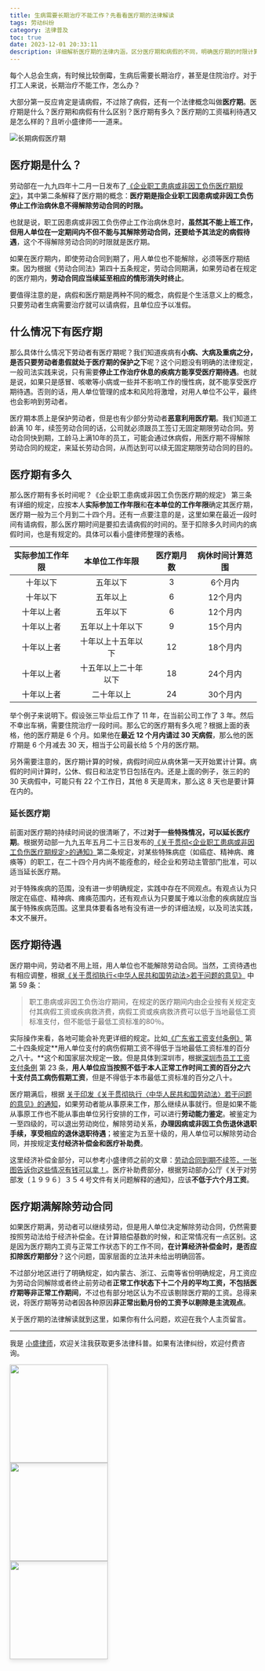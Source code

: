 ```yaml
---
title: 生病需要长期治疗不能工作？先看看医疗期的法律解读
tags: 劳动纠纷
category: 法律普及
toc: true
date: 2023-12-01 20:33:11
description: 详细解析医疗期的法律内涵，区分医疗期和病假的不同，明确医疗期的时限计算以及延长规定，同时指出医疗期中间和医疗期满后的工资福利待遇。
---
```


每个人总会生病，有时候比较倒霉，生病后需要长期治疗，甚至是住院治疗。对于打工人来说，长期治疗不能工作，怎么办？

大部分第一反应肯定是请病假，不过除了病假，还有一个法律概念叫做**医疗期**。医疗期是什么？医疗期和病假有什么区别？医疗期有多久？医疗期的工资福利待遇又是怎么样的？且听小盛律师一一道来。

![长期病假医疗期](https://slefboot-1251736664.file.myqcloud.com/20231201_long_term_illness_lawer.webp)

<!-- more -->

## 医疗期是什么？

劳动部在一九九四年十二月一日发布了[《企业职工患病或非因工负伤医疗期规定》](http://www.mohrss.gov.cn/xxgk2020/gzk/gz/202112/t20211228_431556.html)，其中第二条解释了医疗期的概念：**医疗期是指企业职工因患病或非因工负伤停止工作治病休息不得解除劳动合同的时限。**

也就是说，职工因患病或非因工负伤停止工作治病休息时，**虽然其不能上班工作，但用人单位在一定期间内不但不能与其解除劳动合同，还要给予其法定的病假待遇**，这个不得解除劳动合同的时限就是医疗期。

如果在医疗期内，即使劳动合同到期了，用人单位也不能解除，必须等医疗期结束。因为根据《劳动合同法》第四十五条规定，劳动合同期满，如果劳动者在规定的医疗期内，**劳动合同应当续延至相应的情形消失时终止**。

要值得注意的是，病假和医疗期是两种不同的概念，病假是个生活意义上的概念，只要劳动者生病需要治疗就可以请病假，且单位应予以准假。

## 什么情况下有医疗期

那么具体什么情况下劳动者有医疗期呢？我们知道疾病有**小病、大病及重病之分，是否只要劳动者患假就处于医疗期的保护之下**呢？这个问题没有明确的法律规定，一般司法实践来说，只有需要**停止工作治疗休息的疾病方能享受医疗期待遇**。也就是说，如果只是感冒、咳嗽等小病或一些并不影响工作的慢性病，就不能享受医疗期待遇。否则的话，用人单位管理的成本和风险将激增，对用人单位不公平，最终也会影响到劳动者。

医疗期本质上是保护劳动者，但是也有少部分劳动者**恶意利用医疗期**。我们知道工龄满 10 年，续签劳动合同的话，公司就必须跟员工签订无固定期限劳动合同。劳动合同快到期，工龄马上满10年的员工，可能会通过休病假，用医疗期不得解除劳动合同的规定，来延长劳动合同，从而达到可以续无固定期限劳动合同的目的。

## 医疗期有多久

那么医疗期有多长时间呢？《企业职工患病或非因工负伤医疗期的规定》 第三条有详细的规定，应按本人**实际参加工作年限**和**在本单位的工作年限**确定其医疗期，医疗期一般为三个月到二十四个月。还有一点要注意的是，这里如果在最近一段时间有请病假，那么医疗期时间是要扣去请病假的时间的。至于扣除多久时间内的病假时间，也是有规定的。具体可以看小盛律师整理的表格。

| 实际参加工作年限 | 本单位工作年限| 医疗期月数 | 病休时间计算范围 |
| :---: | :---: | :---: |  :---: |
| 十年以下 | 五年以下 | 3 | 6个月内 |
| 十年以下 | 五年以上| 6 | 12个月内 |
| 十年以上者 | 五年以下 | 6 | 12个月内 |
| 十年以上者 | 五年以上十年以下 | 9 | 15个月内 |
| 十年以上者 | 十年以上十五年以下 | 12 | 18个月内 |
| 十年以上者 | 十五年以上二十年以下 | 18 | 24个月内 |
| 十年以上者 | 二十年以上 | 24 | 30个月内 |

举个例子来说明下。假设张三毕业后工作了 11 年，在当前公司工作了 3 年。然后不幸出车祸，需要住院治疗一段时间。那么它的医疗期有多久呢？根据上面的表格，他的医疗期是 6 个月。如果他在**最近 12 个月内请过 30 天病假**，那么他的医疗期是 6 个月减去 30 天，相当于公司最长给 5 个月的医疗期。

另外需要注意的，医疗期计算的时候，病假时间应从病休第一天开始累计计算。病假的时间计算时，公休、假日和法定节日包括在内。还是上面的例子，张三的的 30 天病假中，可能只有 22 个工作日，其他 8 天是周末，那么这 8 天也是要计算在内的。

### 延长医疗期

前面对医疗期的持续时间说的很清晰了，不过**对于一些特殊情况，可以延长医疗期**。根据劳动部一九九五年五月二十三日发布的[《关于贯彻<企业职工患病或非因工负伤医疗期规定>的通知》](http://hrss.jl.gov.cn/ldgx/ldyggl/201608/t20160824_2401526.html)第二条规定，对某些特殊病症（如癌症、精神病、瘫痪等）的职工，在二十四个月内尚不能痊愈的，经企业和劳动主管部门批准，可以适当延长医疗期。

对于特殊疾病的范围，没有进一步明确规定，实践中存在不同观点。有观点认为只限定在癌症、精神病、瘫痪范围内，还有观点认为只要属于难以治愈的疾病就应当属于特殊疾病范围。这里具体要看各地有没有进一步的详细法规，以及司法实践，本文不展开。

## 医疗期待遇

医疗期中间，劳动者不用上班，用人单位也不能解除劳动合同。当然，工资待遇也有相应调整，根据[《关于贯彻执行<中华人民共和国劳动法>若干问题的意见》](http://www.mohrss.gov.cn/xxgk2020/fdzdgknr/zcfg/gfxwj/zh/202103/t20210330_412011.html) 中第 59 条：

> 职工患病或非因工负伤治疗期间，在规定的医疗期间内由企业按有关规定支付其病假工资或疾病救济费，病假工资或疾病救济费可以低于当地最低工资标准支付，但不能低于最低工资标准的80％。

实际操作来看，各地可能会补充更详细的规定。比如[《广东省工资支付条例》](https://www.gd.gov.cn/zwgk/wjk/zcfgk/content/post_2532357.html) 第二十四条规定**用人单位支付的病伤假期工资不得低于当地最低工资标准的百分之八十。**这个和国家层次规定一致。但是具体到深圳市，根据[深圳市员工工资支付条例](https://www.gd.gov.cn/zwgk/wjk/zcfgk/content/post_2532037.html) 第 23 条，**用人单位应当按照不低于本人正常工作时间工资的百分之六十支付员工病伤假期工资**，但是不得低于本市最低工资标准的百分之八十。

医疗期满后，根据 [关于印发《关于贯彻执行〈中华人民共和国劳动法〉若干问题的意见》的通知](http://www.mohrss.gov.cn/xxgk2020/fdzdgknr/zcfg/gfxwj/zh/202103/t20210330_412011.html)，如果劳动者能从事原来工作，那么继续从事就行。但是如果不能从事原工作也不能从事由单位另行安排的工作，可以进行**劳动能力鉴定**。被鉴定为一至四级的，可以退出劳动岗位，解除劳动关系，**办理因病或非因工负伤退休退职手续，享受相应的退休退职待遇**；被鉴定为五至十级的，用人单位可以解除劳动合同，并按规定**支付经济补偿金和医疗补助费**。

这里经济补偿金部分，可以参考小盛律师之前的文章：[劳动合同到期不续签，一张图告诉你这些情况有钱可以拿！](https://selfboot.cn/2023/08/23/employment_renewal/)。医疗补助费部分，根据劳动部办公厅《关于对劳部发〔１９９６〕３５４号文件有关问题解释的通知》，应该**不低于六个月工资**。

## 医疗期满解除劳动合同

如果医疗期满，劳动者可以继续劳动，但是用人单位决定解除劳动合同，仍然需要按照劳动法给于经济补偿金。在计算赔偿基数的时候，和正常情况有一点区别。这是因为医疗期内工资与正常工作状态下的工作不同，**在计算经济补偿金时，是否应扣除医疗期部分**？这个问题，国家层面的立法并未给出明确回答。

不过部分地区进行了明确规定，如内蒙古、浙江、云南等省份明确规定，月工资应为劳动合同解除或者终止前劳动者**正常工作状态下十二个月的平均工资，不包括医疗期等非正常工作期间**，不过也有部分地区认为不应该剔除医疗期的工资。总得来说，将医疗期等劳动者因各种原因**非正常出勤月份的工资予以剔除是主流观点**。

关于医疗期的法律解读就到这里，如果你有什么问题，欢迎在我个人主页留言。

---
我是 [小盛律师](https://selfboot.cn/links)，欢迎关注我获取更多法律科普。如果有法律纠纷，欢迎付费咨询。

<div class="pure-g">
  <div class="pure-u-1 pure-u-md-1-3" style="width: auto;">
    <img src="https://slefboot-1251736664.file.myqcloud.com/20230914_wx_qrcode_2.png" style="height: 200px; margin-right: 10px; box-shadow: 0 4px 8px rgba(0, 0, 0, 0.1);">
  </div>
  <div class="pure-u-1 pure-u-md-1-3" style="width: auto;">
    <img src="https://slefboot-1251736664.file.myqcloud.com/20230914_xhs_qrcode_2.png" style="height: 200px; margin-right: 10px; box-shadow: 0 4px 8px rgba(0, 0, 0, 0.1);">
  </div>
  <div class="pure-u-1 pure-u-md-1-3" style="width: auto;">
    <img src="https://slefboot-1251736664.file.myqcloud.com/20230914_dy_qrcode.png" style="height: 200px; margin-right: 10px; box-shadow: 0 4px 8px rgba(0, 0, 0, 0.1);">
  </div>
</div>